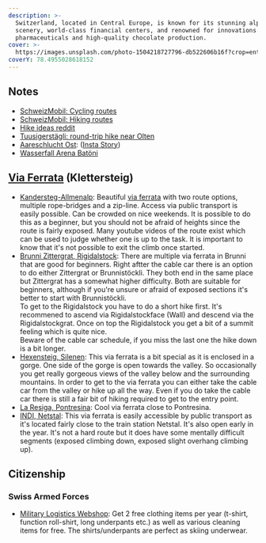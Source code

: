 ```yaml
---
description: >-
  Switzerland, located in Central Europe, is known for its stunning alpine
  scenery, world-class financial centers, and renowned for innovations in
  pharmaceuticals and high-quality chocolate production.
cover: >-
  https://images.unsplash.com/photo-1504218727796-db522606b16f?crop=entropy&cs=tinysrgb&fm=jpg&ixid=MnwxOTcwMjR8MHwxfHNlYXJjaHw4fHxTd2l0emVybGFuZHxlbnwwfHx8fDE2NjAzNzUxMTE&ixlib=rb-1.2.1&q=80
coverY: 78.4955028618152
---
```


## Notes

* [SchweizMobil: Cycling routes](https://schweizmobil.ch/en/cycling-in-switzerland?f\_land=cycle)
* [SchweizMobil: Hiking routes](https://schweizmobil.ch/en/hiking-in-switzerland)
* [Hike ideas reddit](https://www.reddit.com/r/askswitzerland/comments/we9rhd/what\_place\_is\_best\_for\_casual\_hiker\_and\_is/)
* [Tuusigerstägli: round-trip hike near Olten](https://www.freizeitfreunde.ch/blogs/493)
* [Aareschlucht Ost](https://aareschlucht.ch/): ([Insta Story](https://www.instagram.com/reel/CyQvfTkN0Ui/))
* [Wasserfall Arena Batöni](https://www.2coinstravel.ch/unesco-wasserfall-arena-batoeni/)

## [Via Ferrata](🏔️%20Via%20Ferrata.md) (Klettersteig)

* [Kandersteg-Allmenalp](http://www.allmenalp.ch/aktivitaeten/klettersteig/?L=1): Beautiful [via ferrata](🏔️%20Via%20Ferrata.md) with two route options, multiple rope-bridges and a zip-line. Access via public transport is easily possible. Can be crowded on nice weekends. It is possible to do this as a beginner, but you should not be afraid of heights since the route is fairly exposed. Many youtube videos of the route exist which can be used to judge whether one is up to the task. It is important to know that it's not possible to exit the climb once started.
* [Brunni Zittergrat, Rigidalstock](https://brunni.ch/en/Detail/via-ferratas): There are multiple via ferrata in Brunni that are good for beginners. Right aftter the cable car there is an option to do either Zittergrat or Brunnistöckli. They both end in the same place but Zittergrat has a somewhat higher difficulty. Both are suitable for beginners, although if you're unsure or afraid of exposed sections it's better to start with Brunnistöckli.\
  To get to the Rigidalstock you have to do a short hike first. It's recommened to ascend via Rigidalstockface (Wall) and descend via the Rigidalstockgrat. Once on top the Rigidalstock you get a bit of a summit feeling which is quite nice.\
  Beware of the cable car schedule, if you miss the last one the hike down is a bit longer.
* [Hexensteig, Silenen](https://www.bergsteigen.com/touren/klettersteig/hexensteig-silenen/): This via ferrata is a bit special as it is enclosed in a gorge. One side of the gorge is open towards the valley. So occasionally you get really gorgeous views of the valley below and the surrounding mountains. In order to get to the via ferrata you can either take the cable car from the valley or hike up all the way. Even if you do take the cable car there is still a fair bit of hiking required to get to the entry point.
* [La Resiga, Pontresina](https://www.sac-cas.ch/de/huetten-und-touren/sac-tourenportal/la-resgia-7790/klettersteig/klettersteig-la-resgia-709/): Cool via ferrata close to Pontresina.
* [INDI, Netstal](https://www.myferrata.ch/indianer/): This via ferrata is easily accessible by public transport as it's located fairly close to the train station Netstal. It's also open early in the year. It's not a hard route but it does have some mentally difficult segments (exposed climbing down, exposed slight overhang climbing up).

## Citizenship

### Swiss Armed Forces

* [Military Logistics Webshop](https://lba-webshop.ch/): Get 2 free clothing items per year (t-shirt, function roll-shirt, long underpants etc.) as well as various cleaning items for free. The shirts/underpants are perfect as skiing underwear.
